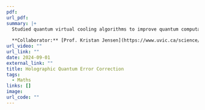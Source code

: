 ```yaml
---
pdf: 
url_pdf: 
summary: |+ 
  Studied quantum virtual cooling algorithms to improve quantum computation stability and efficiency. Utilized qubit entanglement and holographic error correction to access otherwise inaccessible phases while reducing physical costs.
  
  **Collaborator:** [Prof. Kristan Jensen](https://www.uvic.ca/science/physics/vispa/people/faculty/jensen--kristan.php)
url_video: ""
url_link: ""
date: 2024-09-01
external_link: ""
title: Holographic Quantum Error Correction
tags:
  - Maths
links: []
image: 
url_code: ""
---
```

